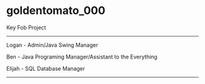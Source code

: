 # goldentomato_000
Key Fob Project
***************
Logan - Admin/Java Swing Manager

Ben - Java Programing Manager/Assistant to the Everything

Elijah - SQL Database Manager
**************
